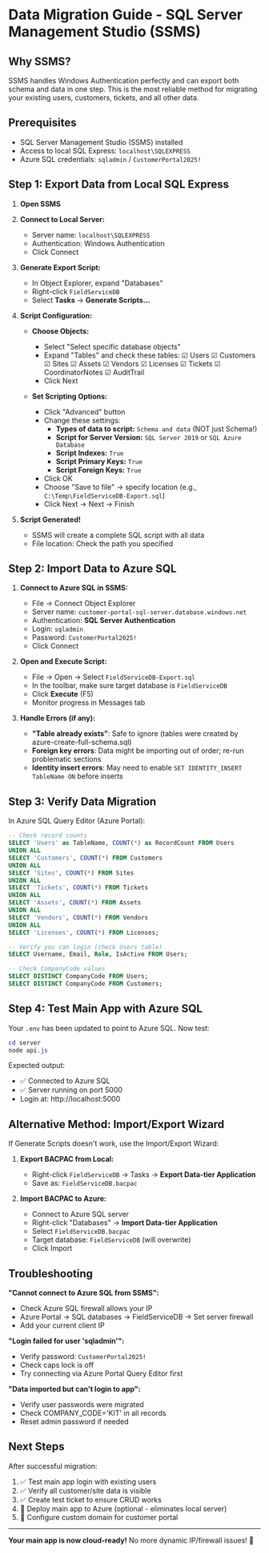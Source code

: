 # Data Migration Guide - SQL Server Management Studio (SSMS)

## Why SSMS?
SSMS handles Windows Authentication perfectly and can export both schema and data in one step. This is the most reliable method for migrating your existing users, customers, tickets, and all other data.

## Prerequisites
- SQL Server Management Studio (SSMS) installed
- Access to local SQL Express: `localhost\SQLEXPRESS`
- Azure SQL credentials: `sqladmin` / `CustomerPortal2025!`

## Step 1: Export Data from Local SQL Express

1. **Open SSMS**
2. **Connect to Local Server:**
   - Server name: `localhost\SQLEXPRESS`
   - Authentication: Windows Authentication
   - Click Connect

3. **Generate Export Script:**
   - In Object Explorer, expand "Databases"
   - Right-click `FieldServiceDB`
   - Select **Tasks** → **Generate Scripts...**

4. **Script Configuration:**
   - **Choose Objects:** 
     - Select "Select specific database objects"
     - Expand "Tables" and check these tables:
       ☑ Users
       ☑ Customers
       ☑ Sites
       ☑ Assets
       ☑ Vendors
       ☑ Licenses
       ☑ Tickets
       ☑ CoordinatorNotes
       ☑ AuditTrail
     - Click Next

   - **Set Scripting Options:**
     - Click "Advanced" button
     - Change these settings:
       - **Types of data to script:** `Schema and data` (NOT just Schema!)
       - **Script for Server Version:** `SQL Server 2019` or `SQL Azure Database`
       - **Script Indexes:** `True`
       - **Script Primary Keys:** `True`
       - **Script Foreign Keys:** `True`
     - Click OK
     - Choose "Save to file" → specify location (e.g., `C:\Temp\FieldServiceDB-Export.sql`)
     - Click Next → Next → Finish

5. **Script Generated!**
   - SSMS will create a complete SQL script with all data
   - File location: Check the path you specified

## Step 2: Import Data to Azure SQL

1. **Connect to Azure SQL in SSMS:**
   - File → Connect Object Explorer
   - Server name: `customer-portal-sql-server.database.windows.net`
   - Authentication: **SQL Server Authentication**
   - Login: `sqladmin`
   - Password: `CustomerPortal2025!`
   - Click Connect

2. **Open and Execute Script:**
   - File → Open → Select `FieldServiceDB-Export.sql`
   - In the toolbar, make sure target database is `FieldServiceDB`
   - Click **Execute** (F5)
   - Monitor progress in Messages tab

3. **Handle Errors (if any):**
   - **"Table already exists"**: Safe to ignore (tables were created by azure-create-full-schema.sql)
   - **Foreign key errors**: Data might be importing out of order; re-run problematic sections
   - **Identity insert errors**: May need to enable `SET IDENTITY_INSERT TableName ON` before inserts

## Step 3: Verify Data Migration

In Azure SQL Query Editor (Azure Portal):

```sql
-- Check record counts
SELECT 'Users' as TableName, COUNT(*) as RecordCount FROM Users
UNION ALL
SELECT 'Customers', COUNT(*) FROM Customers
UNION ALL
SELECT 'Sites', COUNT(*) FROM Sites
UNION ALL
SELECT 'Tickets', COUNT(*) FROM Tickets
UNION ALL
SELECT 'Assets', COUNT(*) FROM Assets
UNION ALL
SELECT 'Vendors', COUNT(*) FROM Vendors
UNION ALL
SELECT 'Licenses', COUNT(*) FROM Licenses;

-- Verify you can login (check Users table)
SELECT Username, Email, Role, IsActive FROM Users;

-- Check CompanyCode values
SELECT DISTINCT CompanyCode FROM Users;
SELECT DISTINCT CompanyCode FROM Customers;
```

## Step 4: Test Main App with Azure SQL

Your `.env` has been updated to point to Azure SQL. Now test:

```powershell
cd server
node api.js
```

Expected output:
- ✅ Connected to Azure SQL
- ✅ Server running on port 5000
- Login at: http://localhost:5000

## Alternative Method: Import/Export Wizard

If Generate Scripts doesn't work, use the Import/Export Wizard:

1. **Export BACPAC from Local:**
   - Right-click `FieldServiceDB` → Tasks → **Export Data-tier Application**
   - Save as: `FieldServiceDB.bacpac`

2. **Import BACPAC to Azure:**
   - Connect to Azure SQL server
   - Right-click "Databases" → **Import Data-tier Application**
   - Select `FieldServiceDB.bacpac`
   - Target database: `FieldServiceDB` (will overwrite)
   - Click Import

## Troubleshooting

**"Cannot connect to Azure SQL from SSMS":**
- Check Azure SQL firewall allows your IP
- Azure Portal → SQL databases → FieldServiceDB → Set server firewall
- Add your current client IP

**"Login failed for user 'sqladmin'":**
- Verify password: `CustomerPortal2025!`
- Check caps lock is off
- Try connecting via Azure Portal Query Editor first

**"Data imported but can't login to app":**
- Verify user passwords were migrated
- Check COMPANY_CODE='KIT' in all records
- Reset admin password if needed

## Next Steps

After successful migration:
1. ✅ Test main app login with existing users
2. ✅ Verify all customer/site data is visible
3. ✅ Create test ticket to ensure CRUD works
4. 🎯 Deploy main app to Azure (optional - eliminates local server)
5. 🎯 Configure custom domain for customer portal

---

**Your main app is now cloud-ready!** No more dynamic IP/firewall issues! 🎉
